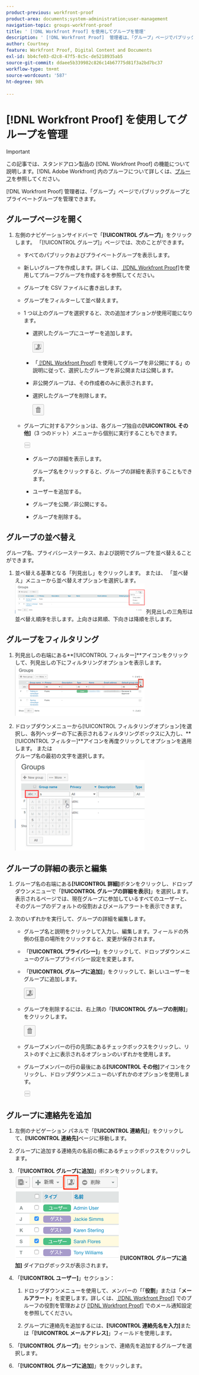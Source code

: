 ```yaml
---
product-previous: workfront-proof
product-area: documents;system-administration;user-management
navigation-topic: groups-workfront-proof
title: ' [!DNL Workfront Proof] を使用してグループを管理'
description: ' [!DNL Workfront Proof]  管理者は、「グループ」ページでパブリックグループとプライベートグループを管理できます。'
author: Courtney
feature: Workfront Proof, Digital Content and Documents
exl-id: bb4cfe03-d2c8-47f5-8c5c-de5218935ab5
source-git-commit: ddaee5b339982c826c14b67775d81f3a2bd7bc37
workflow-type: tm+mt
source-wordcount: '587'
ht-degree: 98%

---
```


# [!DNL Workfront Proof] を使用してグループを管理

>[!IMPORTANT]
>
>この記事では、スタンドアロン製品の [!DNL Workfront Proof] の機能について説明します。[!DNL Adobe Workfront] 内のプルーフについて詳しくは、[プルーフ](../../../review-and-approve-work/proofing/proofing.md)を参照してください。

[!DNL Workfront Proof] 管理者は、「グループ」ページでパブリックグループとプライベートグループを管理できます。

## グループページを開く

1. 左側のナビゲーションサイドバーで「**[!UICONTROL グループ]**」をクリックします。
「[!UICONTROL グループ]」ページでは、次のことができます。

   * すべてのパブリックおよびプライベートグループを表示します。
   * 新しいグループを作成します。詳しくは、[ [!DNL Workfront Proof]](../../../workfront-proof/wp-mnguserscontacts/groups/create-proofing-groups.md)を使用してプルーフグループを作成するを参照してください。
   * グループを CSV ファイルに書き出します。
   * グループをフィルターして並べ替えます。
   * 1 つ以上のグループを選択すると、次の追加オプションが使用可能になります。

      * 選択したグループにユーザーを追加します。

        ![Groups_page-add_people_btn.png](assets/groups-page-add-people-btn-30x29.png)

      * 「[ [!DNL Workfront Proof]](../../../workfront-proof/wp-mnguserscontacts/groups/make-groups-private.md) を使用してグループを非公開にする」の説明に従って、選択したグループを非公開または公開します。
      * 非公開グループは、その作成者のみに表示されます。
      * 選択したグループを削除します。

        ![削除アイコン](assets/trash-button.png)
   * グループに対するアクションは、各グループ独自の&#x200B;**[!UICONTROL その他]**（3 つのドット）メニューから個別に実行することもできます。

     ![その他のメニュー](assets/more-button-small.png)

      * グループの詳細を表示します。

        グループ名をクリックすると、グループの詳細を表示することもできます。
      * ユーザーを追加する。
      * グループを公開／非公開にする。
      * グループを削除する。


## グループの並べ替え

グループ名、プライバシーステータス、および説明でグループを並べ替えることができます。

1. 並べ替える基準となる「列見出し」をクリックします。
または、
「並べ替え」メニューから並べ替えオプションを選択します。
   ![Groups_page-Sort_menu.png](assets/groups-page-sort-menu-350x80.png)
列見出しの三角形は並べ替え順序を示します。上向きは昇順、下向きは降順を示します。

## グループをフィルタリング

1. 列見出しの右端にある&#x200B;**[!UICONTROL フィルター]**アイコンをクリックして、列見出しの下にフィルタリングオプションを表示します。
   ![Group_page-Filter_icon_and_options.png](assets/group-page-filter-icon-and-options-350x134.png)

1. ドロップダウンメニューから[!UICONTROL フィルタリングオプション]を選択し、各列ヘッダーの下に表示されるフィルタリングボックスに入力し、**[!UICONTROL フィルター]**アイコンを再度クリックしてオプションを適用します。
または\
   グループ名の最初の文字を選択します。
   ![Groups_page-filtering_by_letter.png](assets/groups-page-filtering-by-letter-350x245.png)

## グループの詳細の表示と編集

1. グループ名の右端にある&#x200B;**[!UICONTROL 詳細]**&#x200B;ボタンをクリックし、ドロップダウンメニューで「**[!UICONTROL グループの詳細を表示]**」を選択します。
表示されるページでは、現在グループに参加しているすべてのユーザーと、そのグループのデフォルトの役割およびメールアラートを表示できます。

1. 次のいずれかを実行して、グループの詳細を編集します。

   * グループ名と説明をクリックして入力し、編集します。フィールドの外側の任意の場所をクリックすると、変更が保存されます。
   * 「**[!UICONTROL プライバシー]**」をクリックして、ドロップダウンメニューのグループプライバシー設定を変更します。
   * 「**[!UICONTROL グループに追加]**」をクリックして、新しいユーザーをグループに追加します。

     ![Add_to_Group_btn.png](assets/add-to-group-btn.png)

   * グループを削除するには、右上隅の「**[!UICONTROL グループの削除]**」をクリックします。

     ![Trash_button.png](assets/trash-button.png)

   * グループメンバーの行の先頭にあるチェックボックスをクリックし、リストのすぐ上に表示されるオプションのいずれかを使用します。
   * グループメンバーの行の最後にある&#x200B;**[!UICONTROL その他]**&#x200B;アイコンをクリックし、ドロップダウンメニューのいずれかのオプションを使用します。

     ![More_button_small.png](assets/more-button-small.png)

## グループに連絡先を追加

1. 左側のナビゲーション パネルで「**[!UICONTROL 連絡先]**」をクリックして、**[!UICONTROL 連絡先]**&#x200B;ページに移動します。

1. グループに追加する連絡先の名前の横にあるチェックボックスをクリックします。
1. 「**[!UICONTROL グループに追加]**」ボタンをクリックします。
   ![ グループに追加 ](assets/screenshot-2018-04-06-15-27-17.png)
**[!UICONTROL グループに追加]** ダイアログボックスが表示されます。

1. 「**[!UICONTROL ユーザー]**」セクション：

   1. ドロップダウンメニューを使用して、メンバーの「「**役割**」または「**メールアラート**」を変更します。詳しくは、[ [!DNL Workfront Proof]](../../../workfront-proof/wp-work-proofsfiles/share-proofs-and-files/manage-proof-roles.md) でのプルーフの役割を管理および [ [!DNL Workfront Proof]](../../../workfront-proof/wp-emailsntfctns/email-alerts/config-email-notification-settings-wp.md) でのメール通知設定を参照してください。

   1. グループに連絡先を追加するには、**[!UICONTROL 連絡先名を入力]**&#x200B;または「**[!UICONTROL メールアドレス]**」フィールドを使用します。

1. 「**[!UICONTROL グループ]**」セクションで、連絡先を追加するグループを選択します。
1. 「**[!UICONTROL グループに追加]**」をクリックします。
